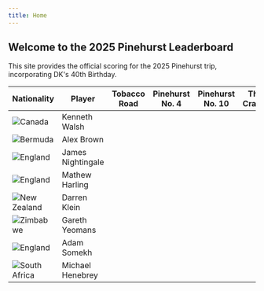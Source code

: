 ```yaml
---
title: Home
---
```


## Welcome to the 2025 Pinehurst Leaderboard

This site provides the official scoring for the 2025 Pinehurst trip, incorporating DK's 40th Birthday.


| Nationality | Player            | Tobacco Road | Pinehurst No. 4 | Pinehurst No. 10 | The Cradle | Pinehurst No 8 | Overall |
| ----------- | ----------------- | ------------ | --------------- | ---------------- | ---------- | -------------- | ------- |
| ![Canada](https://flagcdn.com/56x42/ca.png)| Kenneth Walsh     |              |                 |                  |            |                | 0       |
| ![Bermuda](https://flagcdn.com/56x42/bm.png)| Alex Brown        |              |                 |                  |            |                | 0       |
| ![England](https://flagcdn.com/56x42/gb-eng.png)      | James Nightingale |              |                 |                  |            |                | 0       |
| ![England](https://flagcdn.com/56x42/gb-eng.png)      | Mathew Harling    |              |                 |                  |            |                | 0       |
| ![New Zealand](https://flagcdn.com/56x42/nz.png)     | Darren Klein      |              |                 |                  |            |                | 0       |
| ![Zimbabwe](https://flagcdn.com/56x42/zw.png)     | Gareth Yeomans    |              |                 |                  |            |                | 0       |
| ![England](https://flagcdn.com/56x42/gb-eng.png)     | Adam Somekh       |              |                 |                  |            |                | 0       |
| ![South Africa](https://flagcdn.com/56x42/za.png)      | Michael Henebrey  |              |                 |                  |            |                | 0       |